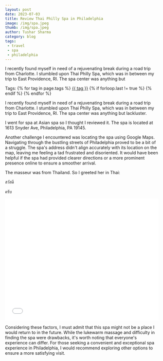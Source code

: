 ```yaml
---
layout: post
date: 2023-07-03
title: Review Thai Philly Spa in Philadelphia
image: /img/spa.jpeg
thumb: /img/spa.jpeg
author: Tushar Sharma
category: blog
tags:
 - travel
 - spa
 - philadelphia
---
```



I recently found myself in need of a rejuvenating break during a road trip from Charlotte. I stumbled upon Thai Philly Spa, which was in between my trip to East Providence, RI. The spa center was anything but<!-- truncate_here -->
<p>Tags: {% for tag in page.tags %} <a class="mytag" href="/tag/{{ tag }}" title="View posts tagged with &quot;{{ tag }}&quot;">{{ tag }}</a>  {% if forloop.last != true %} {% endif %} {% endfor %} </p>

<script>
$(document).ready(function() {
  $('.speech').click(function() {
    var audio = document.getElementById($(this).data('audio-id'));
    audio.play();
  });
});
</script>

I recently found myself in need of a rejuvenating break during a road trip from Charlotte. I stumbled upon Thai Philly Spa, which was in between my trip to East Providence, RI. The spa center was anything but lackluster. 

I went for spa at Asian spa so I thought I reviewed it. The spa is located at 1613 Snyder Ave, Philadelphia, PA 19145. 

Another challenge I encountered was locating the spa using Google Maps. Navigating through the bustling streets of Philadelphia proved to be a bit of a struggle. The spa's address didn't align accurately with its location on the map, leaving me feeling a tad frustrated and disoriented. It would have been helpful if the spa had provided clearer directions or a more prominent presence online to ensure a smoother arrival.

The masseur was from Thailand. So I greeted her in Thai: 

<a class="speech-link speech" data-toggle="audio" data-audio-id="1">สวัสดี<span><i class="cl icon-volume-up icon-small"></i></span></a>
<audio id="1" src="{{root_url}}/sounds/สวัสดี.mp3" preload="auto"></audio>

<a class="speech-link speech" data-toggle="audio" data-audio-id="2">ครับ<span><i class="cl icon-volume-up icon-small"></i></span></a>
<audio id="2" src="{{root_url}}/sounds/ครับ.mp3" preload="auto"></audio>


<iframe
  style="position: relative; width: 100%;"
  height="400"
  src="{{ root_url }}/encrypted/{{ page.path | split:'/' | last | replace: '.md' '' }}.html"
  frameborder="0"
  allow="accelerometer; autoplay; encrypted-media; gyroscope; picture-in-picture"
  allowfullscreen
  title="Sample"
  id="myIframe"
  onload="applyParentStyles(this)"
></iframe>


Considering these factors, I must admit that this spa might not be a place I would return to in the future. While the lukewarm massage and difficulty in finding the spa were drawbacks, it's worth noting that everyone's experience can differ. For those seeking a convenient and exceptional spa experience in Philadelphia, I would recommend exploring other options to ensure a more satisfying visit.
